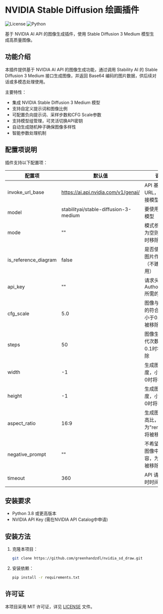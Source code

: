 # NVIDIA Stable Diffusion 绘画插件

![License](https://img.shields.io/github/license/greenhandzdl/nvidia_sd_draw)
![Python](https://img.shields.io/badge/python-3.8%2B-blue)

基于 NVIDIA AI API 的图像生成插件，使用 Stable Diffusion 3 Medium 模型生成高质量图像。

## 功能介绍

本插件提供基于 NVIDIA AI API 的图像生成功能，通过调用 Stability AI 的 Stable Diffusion 3 Medium 接口生成图像，并返回 Base64 编码的图片数据，供后续对话或多模态处理使用。

主要特性：
- 集成 NVIDIA Stable Diffusion 3 Medium 模型
- 支持自定义提示词和图像比例
- 可配置负向提示词、采样步数和CFG Scale参数
- 支持模型组管理，可灵活切换API密钥
- 自动生成随机种子确保图像多样性
- 智能参数处理机制

## 配置项说明

插件支持以下配置项：

| 配置项 | 默认值 | 说明 |
|--------|--------|------|
| invoke_url_base | https://ai.api.nvidia.com/v1/genai/ | API 基础 URL，用于拼接模型名称 |
| model | stabilityai/stable-diffusion-3-medium | 要使用的生成模型 |
| mode | "" | 模式参数，若为空则在提交时移除 |
| is_reference_diagram | false | 是否使用参考图片作为输入（不建议启用） |
| api_key | "" | 请求头 Authorization 所需的密钥 |
| cfg_scale | 5.0 | 图像与提示词的符合程度，小于0.1时将被移除 |
| steps | 50 | 图像生成的迭代次数，小于0.1时将被移除 |
| width | -1 | 生成图像的宽度，小于等于0时将被移除 |
| height | -1 | 生成图像的高度，小于等于0时将被移除 |
| aspect_ratio | 16:9 | 生成图像的宽高比，设置为"remove"时将被移除 |
| negative_prompt | "" | 不希望出现在图像中的内容，为空时将被移除 |
| timeout | 360 | API 请求的超时时间（秒） |

## 安装要求

- Python 3.8 或更高版本
- NVIDIA API Key (需在NVIDIA API Catalog中申请)

## 安装方法

1. 克隆本项目：
   ```bash
   git clone https://github.com/greenhandzdl/nvidia_sd_draw.git
   ```

2. 安装依赖：
   ```bash
   pip install -r requirements.txt
   ```

## 许可证

本项目采用 MIT 许可证，详见 [LICENSE](./LICENSE) 文件。
